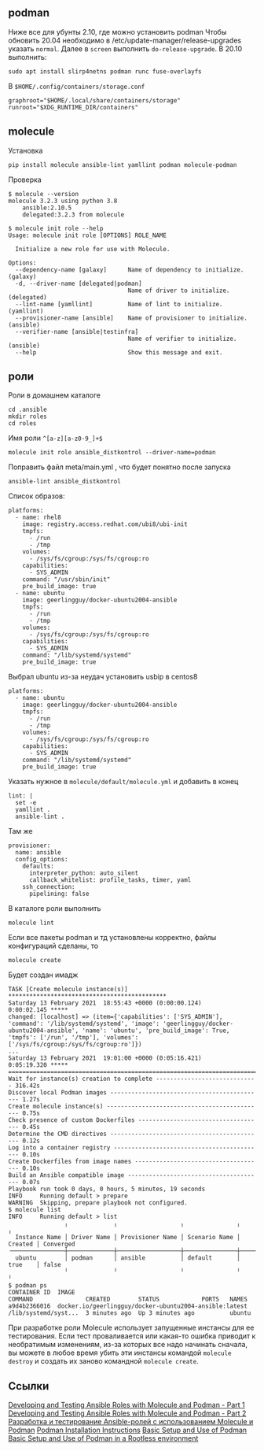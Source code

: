 ## podman

Ниже все для убунты 2.10, где можно установить podman
Чтобы обновить 20.04 необходимо в /etc/update-manager/release-upgrades указать `normal`. Далее в `screen` выполнить `do-release-upgrade`.
В 20.10 выполнить:
```text
sudo apt install slirp4netns podman runc fuse-overlayfs
```
В `$HOME/.config/containers/storage.conf`
```text
graphroot="$HOME/.local/share/containers/storage"
runroot="$XDG_RUNTIME_DIR/containers"
```

## molecule

Установка
```text
pip install molecule ansible-lint yamllint podman molecule-podman
```
Проверка
```text
$ molecule --version
molecule 3.2.3 using python 3.8
    ansible:2.10.5
    delegated:3.2.3 from molecule

$ molecule init role --help
Usage: molecule init role [OPTIONS] ROLE_NAME

  Initialize a new role for use with Molecule.

Options:
  --dependency-name [galaxy]      Name of dependency to initialize. (galaxy)
  -d, --driver-name [delegated|podman]
                                  Name of driver to initialize. (delegated)
  --lint-name [yamllint]          Name of lint to initialize. (yamllint)
  --provisioner-name [ansible]    Name of provisioner to initialize. (ansible)
  --verifier-name [ansible|testinfra]
                                  Name of verifier to initialize. (ansible)
  --help                          Show this message and exit.
```

## роли

Роли в домашнем каталоге
```text
cd .ansible
mkdir roles
cd roles
```
Имя роли `^[a-z][a-z0-9_]+$`
```text
molecule init role ansible_distkontrol --driver-name=podman
```
Поправить файл meta/main.yml , что будет понятно после запуска
```text
ansible-lint ansible_distkontrol
```
Список образов:
```text
platforms:
  - name: rhel8
    image: registry.access.redhat.com/ubi8/ubi-init
    tmpfs:
      - /run
      - /tmp
    volumes:
      - /sys/fs/cgroup:/sys/fs/cgroup:ro
    capabilities:
      - SYS_ADMIN
    command: "/usr/sbin/init"
    pre_build_image: true
  - name: ubuntu
    image: geerlingguy/docker-ubuntu2004-ansible
    tmpfs:
      - /run
      - /tmp
    volumes:
      - /sys/fs/cgroup:/sys/fs/cgroup:ro
    capabilities:
      - SYS_ADMIN
    command: "/lib/systemd/systemd"
    pre_build_image: true
```
Выбрал ubuntu из-за неудач установить usbip в centos8
```text
platforms:
  - name: ubuntu
    image: geerlingguy/docker-ubuntu2004-ansible
    tmpfs:
      - /run
      - /tmp
    volumes:
      - /sys/fs/cgroup:/sys/fs/cgroup:ro
    capabilities:
      - SYS_ADMIN
    command: "/lib/systemd/systemd"
    pre_build_image: true
```
Указать нужное в `molecule/default/molecule.yml` и добавить в конец
```text
lint: |
  set -e
  yamllint .
  ansible-lint .
```
Там же
```text
provisioner:
  name: ansible
  config_options:
    defaults:
      interpreter_python: auto_silent
      callback_whitelist: profile_tasks, timer, yaml
    ssh_connection:
      pipelining: false
```
В каталоге роли выполнить
```text
molecule lint
```
Если все пакеты podman и тд установлены корректно, файлы конфигураций сделаны, то
```text
molecule create
```
Будет создан имадж
```text
TASK [Create molecule instance(s)] *********************************************
Saturday 13 February 2021  18:55:43 +0000 (0:00:00.124)       0:00:02.145 *****
changed: [localhost] => (item={'capabilities': ['SYS_ADMIN'], 'command': '/lib/systemd/systemd', 'image': 'geerlingguy/docker-ubuntu2004-ansible', 'name': 'ubuntu', 'pre_build_image': True, 'tmpfs': ['/run', '/tmp'], 'volumes': ['/sys/fs/cgroup:/sys/fs/cgroup:ro']})
...
Saturday 13 February 2021  19:01:00 +0000 (0:05:16.421)       0:05:19.320 *****
===============================================================================
Wait for instance(s) creation to complete ----------------------------- 316.42s
Discover local Podman images -------------------------------------------- 1.27s
Create molecule instance(s) --------------------------------------------- 0.75s
Check presence of custom Dockerfiles ------------------------------------ 0.45s
Determine the CMD directives -------------------------------------------- 0.12s
Log into a container registry ------------------------------------------- 0.10s
Create Dockerfiles from image names ------------------------------------- 0.10s
Build an Ansible compatible image --------------------------------------- 0.07s
Playbook run took 0 days, 0 hours, 5 minutes, 19 seconds
INFO     Running default > prepare
WARNING  Skipping, prepare playbook not configured.
$ molecule list
INFO     Running default > list
                ╷             ╷                  ╷               ╷         ╷
  Instance Name │ Driver Name │ Provisioner Name │ Scenario Name │ Created │ Converged
╶───────────────┼─────────────┼──────────────────┼───────────────┼─────────┼───────────╴
  ubuntu        │ podman      │ ansible          │ default       │ true    │ false
                ╵             ╵                  ╵               ╵         ╵
$ podman ps
CONTAINER ID  IMAGE                                                   COMMAND               CREATED        STATUS            PORTS   NAMES
a9d4b2366016  docker.io/geerlingguy/docker-ubuntu2004-ansible:latest  /lib/systemd/syst...  3 minutes ago  Up 3 minutes ago          ubuntu
```
При разработке роли Molecule использует запущенные инстансы для ее тестирования.
Если тест проваливается или какая-то ошибка приводит к необратимым изменениям, из-за которых все надо начинать сначала,
вы можете в любое время убить эти инстансы командой `molecule destroy` и создать их заново командной `molecule create`.


## Ссылки
[Developing and Testing Ansible Roles with Molecule and Podman - Part 1](https://www.ansible.com/blog/developing-and-testing-ansible-roles-with-molecule-and-podman-part-1)
[Developing and Testing Ansible Roles with Molecule and Podman - Part 2](https://www.ansible.com/blog/developing-and-testing-ansible-roles-with-molecule-and-podman-part-2)
[Разработка и тестирование Ansible-ролей с использованием Molecule и Podman](https://habr.com/ru/company/redhatrussia/blog/519452/)
[Podman Installation Instructions](https://podman.io/getting-started/installation)
[Basic Setup and Use of Podman](https://github.com/containers/podman/blob/master/docs/tutorials/podman_tutorial.md)
[Basic Setup and Use of Podman in a Rootless environment](https://github.com/containers/podman/blob/master/docs/tutorials/rootless_tutorial.md)
